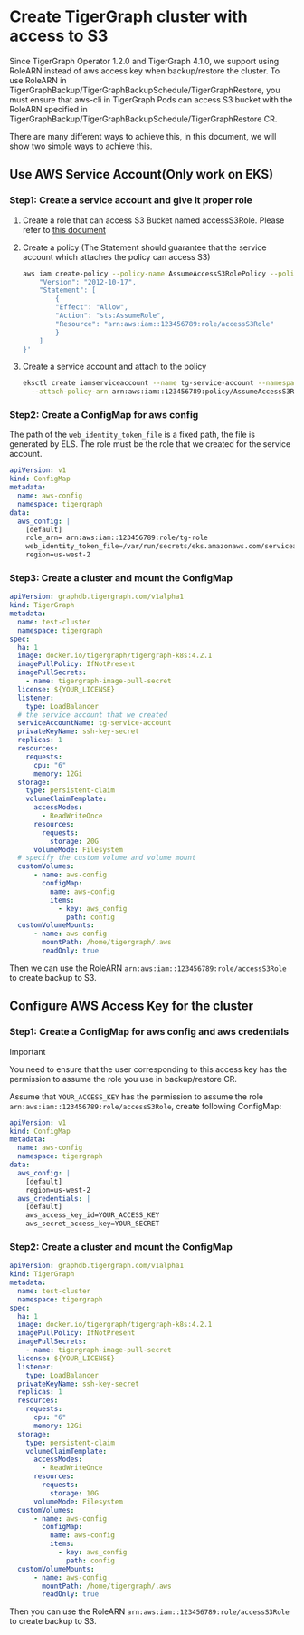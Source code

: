 # Create TigerGraph cluster with access to S3

Since TigerGraph Operator 1.2.0 and TigerGraph 4.1.0, we support using RoleARN instead of aws access key when backup/restore the cluster.
To use RoleARN in TigerGraphBackup/TigerGraphBackupSchedule/TigerGraphRestore, you must ensure that aws-cli in TigerGraph Pods can access S3 bucket
with the RoleARN specified in TigerGraphBackup/TigerGraphBackupSchedule/TigerGraphRestore CR.

There are many different ways to achieve this, in this document, we will show two simple ways to achieve this.

## Use AWS Service Account(Only work on EKS)

### Step1: Create a service account and give it proper role

1. Create a role that can access S3 Bucket named accessS3Role. Please refer to [this document](https://docs.aws.amazon.com/AmazonRDS/latest/AuroraUserGuide/AuroraMySQL.Integrating.Authorizing.IAM.CreateRole.html)

2. Create a policy (The Statement should guarantee that the service account which attaches the policy can access S3)

    ```bash
    aws iam create-policy --policy-name AssumeAccessS3RolePolicy --policy-document '{
        "Version": "2012-10-17",
        "Statement": [
            {
            "Effect": "Allow",
            "Action": "sts:AssumeRole",
            "Resource": "arn:aws:iam::123456789:role/accessS3Role"
            }
        ]
    }'
    ```

3. Create a service account and attach to the policy

    ```bash
    eksctl create iamserviceaccount --name tg-service-account --namespace tigergraph --cluster your-eks-cluster --role-name tg-role \
      --attach-policy-arn arn:aws:iam::123456789:policy/AssumeAccessS3RolePolicy  --approve
    ```

### Step2: Create a ConfigMap for aws config

The path of the `web_identity_token_file` is a fixed path, the file is generated by ELS. The role must be the role that we created for the service account.

```yaml
apiVersion: v1
kind: ConfigMap
metadata:
  name: aws-config
  namespace: tigergraph
data:
  aws_config: |
    [default]
    role_arn= arn:aws:iam::123456789:role/tg-role
    web_identity_token_file=/var/run/secrets/eks.amazonaws.com/serviceaccount/token
    region=us-west-2
```

### Step3: Create a cluster and mount the ConfigMap

```yaml
apiVersion: graphdb.tigergraph.com/v1alpha1
kind: TigerGraph
metadata:
  name: test-cluster
  namespace: tigergraph
spec:
  ha: 1
  image: docker.io/tigergraph/tigergraph-k8s:4.2.1
  imagePullPolicy: IfNotPresent
  imagePullSecrets:
    - name: tigergraph-image-pull-secret
  license: ${YOUR_LICENSE}
  listener:
    type: LoadBalancer
  # the service account that we created
  serviceAccountName: tg-service-account
  privateKeyName: ssh-key-secret
  replicas: 1
  resources:
    requests:
      cpu: "6"
      memory: 12Gi
  storage:
    type: persistent-claim
    volumeClaimTemplate:
      accessModes:
        - ReadWriteOnce
      resources:
        requests:
          storage: 20G
      volumeMode: Filesystem
  # specify the custom volume and volume mount
  customVolumes:
      - name: aws-config
        configMap:
          name: aws-config
          items:
            - key: aws_config
              path: config
  customVolumeMounts:
      - name: aws-config
        mountPath: /home/tigergraph/.aws
        readOnly: true
```

Then we can use the RoleARN `arn:aws:iam::123456789:role/accessS3Role` to create backup to S3.

## Configure AWS Access Key for the cluster

### Step1: Create a ConfigMap for aws config and aws credentials

> [!IMPORTANT]
> You need to ensure that the user corresponding to this access key has the permission to assume the role you use in backup/restore CR.

Assume that `YOUR_ACCESS_KEY` has the permission to assume the role `arn:aws:iam::123456789:role/accessS3Role`, create following ConfigMap:

```yaml
apiVersion: v1
kind: ConfigMap
metadata:
  name: aws-config
  namespace: tigergraph
data:
  aws_config: |
    [default]
    region=us-west-2
  aws_credentials: |
    [default]
    aws_access_key_id=YOUR_ACCESS_KEY
    aws_secret_access_key=YOUR_SECRET
```

### Step2: Create a cluster and mount the ConfigMap

```yaml
apiVersion: graphdb.tigergraph.com/v1alpha1
kind: TigerGraph
metadata:
  name: test-cluster
  namespace: tigergraph
spec:
  ha: 1
  image: docker.io/tigergraph/tigergraph-k8s:4.2.1
  imagePullPolicy: IfNotPresent
  imagePullSecrets:
    - name: tigergraph-image-pull-secret
  license: ${YOUR_LICENSE}
  listener:
    type: LoadBalancer
  privateKeyName: ssh-key-secret
  replicas: 1
  resources:
    requests:
      cpu: "6"
      memory: 12Gi
  storage:
    type: persistent-claim
    volumeClaimTemplate:
      accessModes:
        - ReadWriteOnce
      resources:
        requests:
          storage: 10G
      volumeMode: Filesystem
  customVolumes:
      - name: aws-config
        configMap:
          name: aws-config
          items:
            - key: aws_config
              path: config
  customVolumeMounts:
      - name: aws-config
        mountPath: /home/tigergraph/.aws
        readOnly: true
```

Then you can use the RoleARN `arn:aws:iam::123456789:role/accessS3Role` to create backup to S3.
